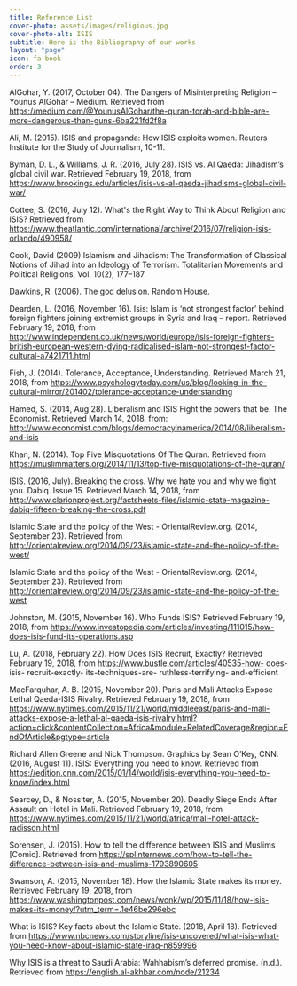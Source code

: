 ```yaml
---
title: Reference List
cover-photo: assets/images/religious.jpg
cover-photo-alt: ISIS
subtitle: Here is the Bibliography of our works
layout: "page"
icon: fa-book
order: 3
---
```

 
AlGohar, Y. (2017, October 04). The Dangers of Misinterpreting Religion – Younus AlGohar – Medium. Retrieved from https://medium.com/@YounusAlGohar/the-quran-torah-and-bible-are-more-dangerous-than-guns-6ba221fd2f8a

Ali, M. (2015). ISIS and propaganda: How ISIS exploits women. Reuters Institute for the Study of Journalism, 10-11.

Byman, D. L., & Williams, J. R. (2016, July 28). ISIS vs. Al Qaeda: Jihadism’s global civil war. Retrieved February 19, 2018, from https://www.brookings.edu/articles/isis-vs-al-qaeda-jihadisms-global-civil-war/

Cottee, S. (2016, July 12). What's the Right Way to Think About Religion and ISIS? Retrieved from https://www.theatlantic.com/international/archive/2016/07/religion-isis-orlando/490958/

Cook, David (2009) Islamism and Jihadism: The Transformation of Classical Notions of Jihad into an Ideology of Terrorism. Totalitarian Movements and Political Religions, Vol. 10(2), 177–187

Dawkins, R. (2006). The god delusion. Random House.

Dearden, L. (2016, November 16). Isis: Islam is ‘not strongest factor’ behind foreign fighters joining extremist groups in Syria and Iraq – report. Retrieved February 19, 2018, from http://www.independent.co.uk/news/world/europe/isis-foreign-fighters-british-european-western-dying-radicalised-islam-not-strongest-factor-cultural-a7421711.html

Fish, J. (2014). Tolerance, Acceptance, Understanding. Retrieved March 21, 2018, from https://www.psychologytoday.com/us/blog/looking-in-the-cultural-mirror/201402/tolerance-acceptance-understanding

Hamed, S. (2014, Aug 28). Liberalism and ISIS Fight the powers that be. The Economist. Retrieved March 14, 2018, from: http://www.economist.com/blogs/democracyinamerica/2014/08/liberalism-and-isis

Khan, N. (2014). Top Five Misquotations Of The Quran. Retrieved from https://muslimmatters.org/2014/11/13/top-five-misquotations-of-the-quran/

ISIS. (2016, July). Breaking the cross. Why we hate you and why we fight you. Dabiq. Issue 15. Retrieved March 14, 2018, from http://www.clarionproject.org/factsheets-files/islamic-state-magazine-dabiq-fifteen-breaking-the-cross.pdf

Islamic State and the policy of the West - OrientalReview.org. (2014, September 23). Retrieved from http://orientalreview.org/2014/09/23/islamic-state-and-the-policy-of-the-west/

Islamic State and the policy of the West - OrientalReview.org. (2014, September 23). Retrieved from http://orientalreview.org/2014/09/23/islamic-state-and-the-policy-of-the-west

Johnston, M. (2015, November 16). Who Funds ISIS? Retrieved February 19, 2018, from https://www.investopedia.com/articles/investing/111015/how-does-isis-fund-its-operations.asp

Lu, A. (2018, February 22). How Does ISIS Recruit, Exactly? Retrieved February 19, 2018, from https://www.bustle.com/articles/40535-how- does-isis- recruit-exactly- its-techniques-are- ruthless-terrifying- and-efficient

MacFarquhar, A. B. (2015, November 20). Paris and Mali Attacks Expose Lethal Qaeda-ISIS Rivalry. Retrieved February 19, 2018, from https://www.nytimes.com/2015/11/21/world/middleeast/paris-and-mali-attacks-expose-a-lethal-al-qaeda-isis-rivalry.html?action=click&contentCollection=Africa&module=RelatedCoverage&region=EndOfArticle&pgtype=article

Richard Allen Greene and Nick Thompson. Graphics by Sean O’Key, CNN. (2016, August 11). ISIS: Everything you need to know. Retrieved from https://edition.cnn.com/2015/01/14/world/isis-everything-you-need-to-know/index.html

Searcey, D., & Nossiter, A. (2015, November 20). Deadly Siege Ends After Assault on Hotel in Mali. Retrieved February 19, 2018, from https://www.nytimes.com/2015/11/21/world/africa/mali-hotel-attack-radisson.html

Sorensen, J. (2015). How to tell the difference between ISIS and Muslims [Comic]. Retrieved from https://splinternews.com/how-to-tell-the-difference-between-isis-and-muslims-1793890605

Swanson, A. (2015, November 18). How the Islamic State makes its money. Retrieved February 19, 2018, from https://www.washingtonpost.com/news/wonk/wp/2015/11/18/how-isis-makes-its-money/?utm_term=.1e46be296ebc

What is ISIS? Key facts about the Islamic State. (2018, April 18). Retrieved from https://www.nbcnews.com/storyline/isis-uncovered/what-isis-what-you-need-know-about-islamic-state-iraq-n859996

Why ISIS is a threat to Saudi Arabia: Wahhabism’s deferred promise. (n.d.). Retrieved from https://english.al-akhbar.com/node/21234

